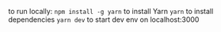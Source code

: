 to run locally:
`npm install -g yarn` to install Yarn
`yarn` to install dependencies
`yarn dev` to start dev env on localhost:3000
